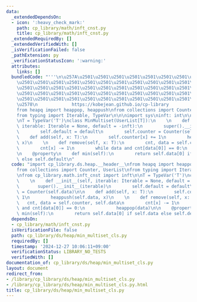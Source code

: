 ```yaml
---
data:
  _extendedDependsOn:
  - icon: ':heavy_check_mark:'
    path: cp_library/math/inft_cnst.py
    title: cp_library/math/inft_cnst.py
  _extendedRequiredBy: []
  _extendedVerifiedWith: []
  _isVerificationFailed: false
  _pathExtension: py
  _verificationStatusIcon: ':warning:'
  attributes:
    links: []
  bundledCode: "'''\n\u257A\u2501\u2501\u2501\u2501\u2501\u2501\u2501\u2501\u2501\u2501\
    \u2501\u2501\u2501\u2501\u2501\u2501\u2501\u2501\u2501\u2501\u2501\u2501\u2501\
    \u2501\u2501\u2501\u2501\u2501\u2501\u2501\u2501\u2501\u2501\u2501\u2501\u2501\
    \u2501\u2501\u2501\u2501\u2501\u2501\u2501\u2501\u2501\u2501\u2501\u2501\u2501\
    \u2501\u2501\u2501\u2501\u2501\u2501\u2501\u2501\u2501\u2501\u2501\u2501\u2501\
    \u2578\n             https://kobejean.github.io/cp-library               \n'''\n\
    from heapq import heappop, heappush\nfrom collections import Counter, UserList\n\
    from typing import Iterable, TypeVar\n\n\nimport sys\ninft: int\n\ninft = sys.maxsize\n\
    \nT = TypeVar('T')\nclass MinMultiset(UserList[T]):\n    \n    def __init__(self,\
    \ iterable: Iterable = None, default = -inft):\n        super().__init__(iterable)\n\
    \        self.default = default\n        self.counter = Counter(self.data)\n\n\
    \    def add(self, x: T):\n        self.counter[x] += 1\n        heappush(self.data,\
    \ x)\n    \n    def remove(self, x: T):\n        cnt, data = self.counter, self.data\n\
    \        cnt[x] -= 1\n        while data and cnt[data[0]] == 0:\n            heappop(data)\n\
    \n    @property\n    def min(self):\n        return self.data[0] if self.data\
    \ else self.default\n"
  code: "import cp_library.ds.heap.__header__\nfrom heapq import heappop, heappush\n\
    from collections import Counter, UserList\nfrom typing import Iterable, TypeVar\n\
    \nfrom cp_library.math.inft_cnst import inft\n\nT = TypeVar('T')\nclass MinMultiset(UserList[T]):\n\
    \    \n    def __init__(self, iterable: Iterable = None, default = -inft):\n \
    \       super().__init__(iterable)\n        self.default = default\n        self.counter\
    \ = Counter(self.data)\n\n    def add(self, x: T):\n        self.counter[x] +=\
    \ 1\n        heappush(self.data, x)\n    \n    def remove(self, x: T):\n     \
    \   cnt, data = self.counter, self.data\n        cnt[x] -= 1\n        while data\
    \ and cnt[data[0]] == 0:\n            heappop(data)\n\n    @property\n    def\
    \ min(self):\n        return self.data[0] if self.data else self.default\n"
  dependsOn:
  - cp_library/math/inft_cnst.py
  isVerificationFile: false
  path: cp_library/ds/heap/min_multiset_cls.py
  requiredBy: []
  timestamp: '2024-12-27 10:06:11+09:00'
  verificationStatus: LIBRARY_NO_TESTS
  verifiedWith: []
documentation_of: cp_library/ds/heap/min_multiset_cls.py
layout: document
redirect_from:
- /library/cp_library/ds/heap/min_multiset_cls.py
- /library/cp_library/ds/heap/min_multiset_cls.py.html
title: cp_library/ds/heap/min_multiset_cls.py
---
```

